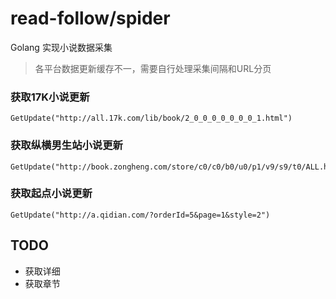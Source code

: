 # read-follow/spider
Golang 实现小说数据采集 

> 各平台数据更新缓存不一，需要自行处理采集间隔和URL分页

### 获取17K小说更新
	GetUpdate("http://all.17k.com/lib/book/2_0_0_0_0_0_0_0_1.html")


### 获取纵横男生站小说更新
	GetUpdate("http://book.zongheng.com/store/c0/c0/b0/u0/p1/v9/s9/t0/ALL.html")

### 获取起点小说更新
	GetUpdate("http://a.qidian.com/?orderId=5&page=1&style=2")



## TODO

* 获取详细
* 获取章节
